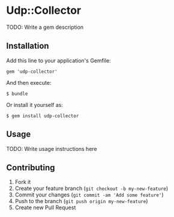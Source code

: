 # Udp::Collector

TODO: Write a gem description

## Installation

Add this line to your application's Gemfile:

    gem 'udp-collector'

And then execute:

    $ bundle

Or install it yourself as:

    $ gem install udp-collector

## Usage

TODO: Write usage instructions here

## Contributing

1. Fork it
2. Create your feature branch (`git checkout -b my-new-feature`)
3. Commit your changes (`git commit -am 'Add some feature'`)
4. Push to the branch (`git push origin my-new-feature`)
5. Create new Pull Request
